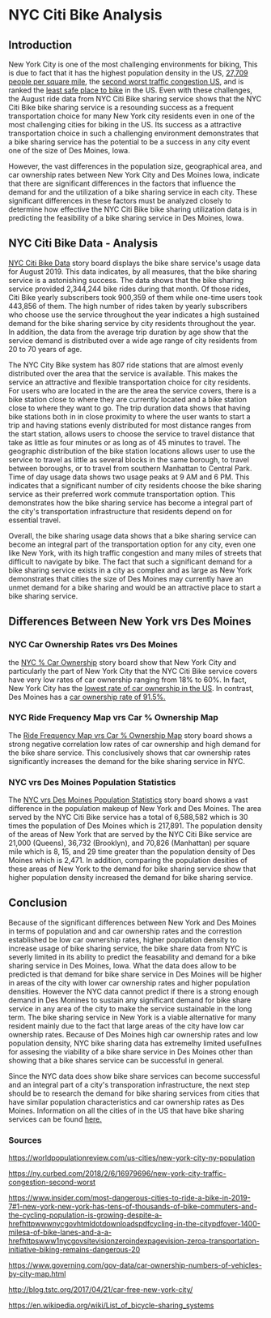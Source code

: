 # NYC Citi Bike Analysis

## Introduction

New York City is one of the most challenging environments for biking, This is due to fact that it has the highest population density in the US, [27,709 people per square mile](https://worldpopulationreview.com/us-cities/new-york-city-ny-population), the [second worst traffic congestion US](https://ny.curbed.com/2018/2/6/16979696/new-york-city-traffic-congestion-second-worst), and is ranked the [least safe place to bike](https://www.insider.com/most-dangerous-cities-to-ride-a-bike-in-2019-7#1-new-york-new-york-has-tens-of-thousands-of-bike-commuters-and-the-cycling-population-is-growing-despite-a-hrefhttpwwwnycgovhtmldotdownloadspdfcycling-in-the-citypdfover-1400-milesa-of-bike-lanes-and-a-a-hrefhttpswww1nycgovsitevisionzeroindexpagevision-zeroa-transportation-) in the US. Even with these challenges, the August ride data from NYC Citi Bike sharing service shows that the NYC Citi Bike bike sharing service is a resounding success as a frequent transportation choice for many New York city residents even in one of the most challenging cities for biking in the US. Its success as a attractive transportation choice in such a challenging environment demonstrates that a bike sharing service has the potential to be a success in any city event one of the size of Des Moines, Iowa.


However, the vast differences in the population size, geographical area, and car ownership rates between New York City and Des Moines Iowa, indicate that there are significant differences in the factors that influence the demand for and the utilization of a bike sharing service in each city. These significant differences in these factors must be analyzed closely to determine how effective the NYC Citi Bike bike sharing utilization data is in predicting the feasibility of a bike sharing service in Des Moines, Iowa. 


## NYC Citi Bike Data - Analysis


[NYC Citi Bike Data](https://public.tableau.com/profile/dean.bernocchi#!/vizhome/bikesharing_module/NYCCitiBikeData?publish=yes) story board displays the bike share service's usage data for August 2019. This data indicates, by all measures, that the bike sharing service is a astonishing success. The data shows that the bike sharing service provided 2,344,244 bike rides during that month. Of those rides, Citi Bike yearly subscribers took 900,359 of them while one-time users took 443,856 of them. The high number of rides taken by yearly subscribers who choose use the service throughout the year indicates a high sustained demand for the bike sharing service by city residents throughout the year. In addition, the data from the average trip duration by age show that the service demand is distributed over a wide age range of city residents from 20 to 70 years of age. 

The NYC City Bike system has 807 ride stations that are almost evenly distributed over the area that the service is available. This makes the service an attractive and flexible transportation choice for city residents. For users who are located in the are the area the service covers, there is a bike station close to where they are currently located and a bike station close to where they want to go. The trip duration data shows that having bike stations both in in close proximity to where the user wants to start a trip and having stations evenly distributed for most distance ranges from the start station, allows users to choose the service to travel distance that take as little as four minutes or as long as  of 45 minutes to travel. The geographic distribution of the bike station locations allows user to use the service to travel as little as several blocks in the same borough, to travel between boroughs, or to travel from southern Manhattan to Central Park. Time of day usage data shows two usage peaks at 9 AM and 6 PM. This indicates that a significant number of city residents choose the bike sharing service as their preferred work commute transportation option. This demonstrates how the bike sharing service has become a integral part of the city's transportation infrastructure that residents depend on for essential travel.

Overall, the bike sharing usage data shows that a bike sharing service can become an integral part of the transportation option for any city, even one like New York, with its high traffic congestion and many miles of streets that difficult to navigate by bike. The fact that such a significant demand for a bike sharing service exists in a city as complex and as large as New York demonstrates that cities the size of Des Moines may currently have an unmet demand for a bike sharing and would be an attractive place to start a bike sharing service.

## Differences Between New York vrs Des Moines

### NYC Car Ownership Rates vrs Des Moines

the [NYC % Car Ownership](https://public.tableau.com/profile/dean.bernocchi#!/vizhome/bikesharing_module/NYCCitiBikeData?publish=yes) story board show that New York City and particularly the part of New York City that the NYC Citi Bike service covers have very low rates of car ownership ranging from 18% to 60%. In fact, New York City has the [lowest rate of car ownership in the US](https://www.governing.com/gov-data/car-ownership-numbers-of-vehicles-by-city-map.html). In contrast, Des Moines has a [car ownership rate of 91.5%.](https://www.governing.com/gov-data/car-ownership-numbers-of-vehicles-by-city-map.html)

### NYC Ride Frequency Map vrs Car % Ownership Map

The [Ride Frequency Map vrs Car % Ownership Map](https://public.tableau.com/profile/dean.bernocchi#!/vizhome/bikesharing_module/NYCCitiBikeData?publish=yes) story board shows a strong negative correlation low rates of car ownership and high demand for the bike share service. This conclusively shows that car ownership rates significantly increases the demand for the bike sharing service in NYC. 

### NYC vrs Des Moines Population Statistics

The [NYC vrs Des Moines Population Statistics]() story board shows a vast difference in the population makeup of New York and Des Moines. The area served by the NYC Citi Bike service has a total of 6,588,582 which is 30 times the population of Des Moines which is 217,891. The population density of the areas of New York that are served by the NYC Citi Bike service are 21,000 (Queens), 36,732 (Brooklyn), and 70,826 (Manhattan) per square mile which is 8, 15, and 29 time greater than the population density of Des Moines which is 2,471. In addition, comparing the population desities of these areas of New York to the demand for bike sharing service show that higher population density increased the demand for bike sharing service. 

## Conclusion

Because of the significant differences between New York and Des Moines in terms of population and and car ownership rates and the correstion established be low car ownership rates, higher population density to increase usage of bike sharing service, the bike share data from NYC is severly limited in its ability to predict the feasability and demand for a bike sharing service in Des Moines, Iowa. What the data does allow to be predicted is that demand for bike share service in Des Moines will be higher in areas of the city with lower car ownership rates and higher population densities. However the NYC data cannot predict if there is a strong enough demand in Des Monines to sustain any significant demand for bike share service in any area of the city to make the service sustainable in the long term. The bike sharing service in New York is a viable alternative for many resident mainly due to the fact that large areas of the city have low car ownership rates. Because of Des Moines high car ownership rates and low population density, NYC bike sharing data has extremelhy limited usefullnes for assesing the viability of a bike share service in Des Moines other than showing that a bike shares service can be successful in general. 

Since the NYC data does show bike share services can become successful and an integral part of a city's transporation infrastructure, the next step should be to research the demand for bike sharing services from cities that have similar population characteristics and car ownership rates as Des Moines. Information on all the cities of in the US that  have bike sharing services can be found [here.](https://en.wikipedia.org/wiki/List_of_bicycle-sharing_systems)


### Sources 
https://worldpopulationreview.com/us-cities/new-york-city-ny-population

https://ny.curbed.com/2018/2/6/16979696/new-york-city-traffic-congestion-second-worst

https://www.insider.com/most-dangerous-cities-to-ride-a-bike-in-2019-7#1-new-york-new-york-has-tens-of-thousands-of-bike-commuters-and-the-cycling-population-is-growing-despite-a-hrefhttpwwwnycgovhtmldotdownloadspdfcycling-in-the-citypdfover-1400-milesa-of-bike-lanes-and-a-a-hrefhttpswww1nycgovsitevisionzeroindexpagevision-zeroa-transportation-initiative-biking-remains-dangerous-20

https://www.governing.com/gov-data/car-ownership-numbers-of-vehicles-by-city-map.html

http://blog.tstc.org/2017/04/21/car-free-new-york-city/

https://en.wikipedia.org/wiki/List_of_bicycle-sharing_systems
